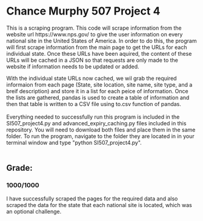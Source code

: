 <h1>Chance Murphy 507 Project 4</h1>
<p>
This is a scraping program. This code will scrape information from the website url https://www.nps.gov/ to give the user information on every national site in the United States of America. In order to do this, the program will first scrape information from the main page to get the URLs for each individual state. Once these URLs have been aquired, the content of these URLs will be cached in a JSON so that requests are only made to the website if information needs to be updated or added.

With the individual state URLs now cached, we wil grab the required informaion from each page (State, site location, site name, site type, and a breif description) and store it in a list for each peice of information. Once the lists are gathered, pandas is used to create a table of information and then that table is written to a CSV file using to.csv function of pandas.
<br><br>
Everything needed to successfully run this program is included in the SI507_project4.py and advanced_expiry_caching.py files included in this repository. You will need to download both files and place them in the same folder. To run the program, navigate to the folder they are located in in your terminal window and type "python SI507_project4.py".
<br><br>
<h2>Grade:</h2>
<h3>1000/1000</h3>
I have successfully scraped the pages for the required data and also scraped the data for the state that each national site is located, which was an optional challenge.
</p>
